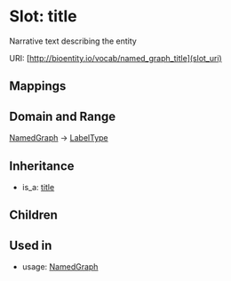 # Slot: title


Narrative text describing the entity

URI: [http://bioentity.io/vocab/named_graph_title](slot_uri)
## Mappings

## Domain and Range

[NamedGraph](NamedGraph.md) -> [LabelType](LabelType.md)
## Inheritance

 *  is_a: [title](title.md)
## Children

## Used in

 *  usage: [NamedGraph](NamedGraph.md)
